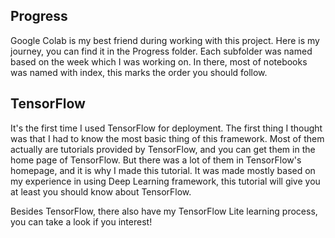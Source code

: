 ## Progress
Google Colab is my best friend during working with this project. Here is my journey, you can find it in the Progress folder. Each subfolder was named based on the week which I was working on. In there, most of notebooks was named with index, this marks the order you should follow.

## TensorFlow
It's the first time I used TensorFlow for deployment. The first thing I thought was that I had to know the most basic thing of this framework. Most of them actually are tutorials provided by TensorFlow, and you can get them in the home page of TensorFlow. But there was a lot of them in TensorFlow's homepage, and it is why I made this tutorial. It was made mostly based on my experience in using Deep Learning framework, this tutorial will give you at least you should know about TensorFlow.

Besides TensorFlow, there also have my TensorFlow Lite learning process, you can take a look if you interest!
